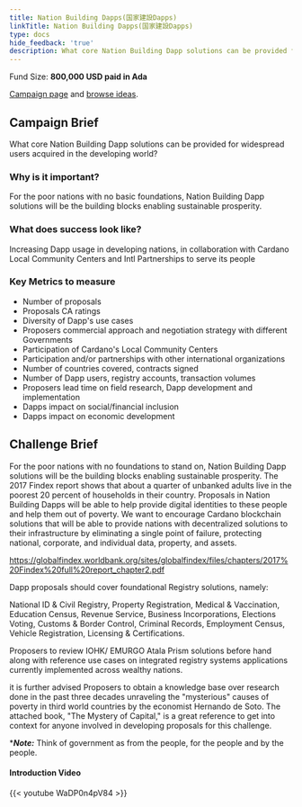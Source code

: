 ```yaml
---
title: Nation Building Dapps(国家建設Dapps)
linkTitle: Nation Building Dapps(国家建設Dapps)
type: docs
hide_feedback: 'true'
description: What core Nation Building Dapp solutions can be provided for widespread users acquired in the developing world?
---
```


Fund Size: **800,000 USD paid in Ada**

[Campaign page](https://cardano.ideascale.com/c/idea/383828) and [browse ideas]().

## Campaign Brief

What core Nation Building Dapp solutions can be provided for widespread users acquired in the developing world?

### Why is it important?

For the poor nations with no basic foundations, Nation Building Dapp solutions will be the building blocks enabling sustainable prosperity.

### What does success look like?

Increasing Dapp usage in developing nations, in collaboration with Cardano Local Community Centers and Intl Partnerships to serve its people

### Key Metrics to measure

- Number of proposals
- Proposals CA ratings
- Diversity of Dapp's use cases
- Proposers commercial approach and negotiation strategy with different Governments
- Participation of Cardano's Local Community Centers
- Participation and/or partnerships with other international organizations
- Number of countries covered, contracts signed
- Number of Dapp users, registry accounts, transaction volumes
- Proposers lead time on field research, Dapp development and implementation
- Dapps impact on social/financial inclusion
- Dapps impact on economic development

## Challenge Brief

For the poor nations with no foundations to stand on, Nation Building Dapp solutions will be the building blocks enabling sustainable prosperity. The 2017 Findex report shows that about a quarter of unbanked adults live in the poorest 20 percent of households in their country. Proposals in Nation Building Dapps will be able to help provide digital identities to these people and help them out of poverty. We want to encourage Cardano blockchain solutions that will be able to provide nations with decentralized solutions to their infrastructure by eliminating a single point of failure, protecting national, corporate, and individual data, property, and assets.

https://globalfindex.worldbank.org/sites/globalfindex/files/chapters/2017%20Findex%20full%20report_chapter2.pdf

Dapp proposals should cover foundational Registry solutions, namely:

National ID &amp; Civil Registry, Property Registration, Medical &amp; Vaccination, Education Census, Revenue Service, Business Incorporations, Elections Voting, Customs &amp; Border Control, Criminal Records, Employment Census, Vehicle Registration, Licensing &amp; Certifications.

Proposers to review IOHK/ EMURGO Atala Prism solutions before hand along with reference use cases on integrated registry systems applications currently implemented across wealthy nations.

it is further advised Proposers to obtain a knowledge base over research done in the past three decades unraveling the "mysterious" causes of poverty in third world countries by the economist Hernando de Soto.  The attached book, "The Mystery of Capital," is a great reference to get into context for anyone involved in developing proposals for this challenge.

****Note:*** Think of government as from the people, for the people and by the people.

#### Introduction Video

{{&lt; youtube WaDP0n4pV84 &gt;}}
